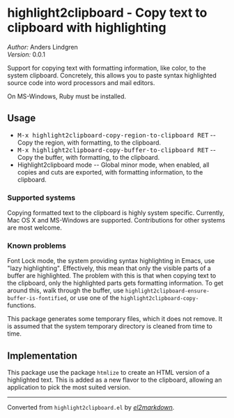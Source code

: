 # highlight2clipboard - Copy text to clipboard with highlighting

*Author:* Anders Lindgren<br>
*Version:* 0.0.1<br>

Support for copying text with formatting information, like color,
to the system clipboard. Concretely, this allows you to paste
syntax highlighted source code into word processors and mail
editors.

On MS-Windows, Ruby must be installed.

## Usage

* <kbd>M-x highlight2clipboard-copy-region-to-clipboard RET</kbd> -- Copy
  the region, with formatting, to the clipboard.
* <kbd>M-x highlight2clipboard-copy-buffer-to-clipboard RET</kbd> -- Copy
  the buffer, with formatting, to the clipboard.
* Highlight2clipboard mode -- Global minor mode, when enabled, all
  copies and cuts are exported, with formatting information, to the
  clipboard.

### Supported systems

Copying formatted text to the clipboard is highly system specific.
Currently, Mac OS X and MS-Windows are supported. Contributions for
other systems are most welcome.

### Known problems

Font Lock mode, the system providing syntax highlighting in Emacs,
use "lazy highlighting". Effectively, this mean that only the
visible parts of a buffer are highlighted. The problem with this is
that when copying text to the clipboard, only the highlighted parts
gets formatting information. To get around this, walk through the
buffer, use `highlight2clipboard-ensure-buffer-is-fontified`, or
use one of the `highlight2clipboard-copy-` functions.

This package generates some temporary files, which it does not
remove. It is assumed that the system temporary directory is
cleaned from time to time.

## Implementation

This package use the package `htmlize` to create an HTML version of
a highlighted text. This is added as a new flavor to the clipboard,
allowing an application to pick the most suited version.


---
Converted from `highlight2clipboard.el` by [*el2markdown*](https://github.com/Lindydancer/el2markdown).
